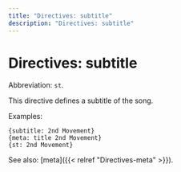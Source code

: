 ```yaml
---
title: "Directives: subtitle"
description: "Directives: subtitle"
---
```


# Directives: subtitle

Abbreviation: `st`.

This directive defines a subtitle of the song.

Examples:

    {subtitle: 2nd Movement}
    {meta: title 2nd Movement}
    {st: 2nd Movement}

See also: [meta]({{< relref "Directives-meta" >}}).
